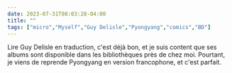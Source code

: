 ---date: 2023-07-31T08:03:28-04:00title: ""tags: ["micro","Myself","Guy Delisle","Pyongyang","comics","BD"]---Lire Guy Delisle en traduction, c'est déjà bon, et je suis content que ses albums sont disponible dans les bibliothèques près de chez moi. Pourtant, je viens de reprende Pyongyang en version francophone, et c'est parfait.